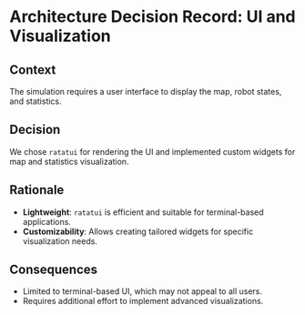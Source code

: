 # Architecture Decision Record: UI and Visualization

## Context
The simulation requires a user interface to display the map, robot states, and statistics.

## Decision
We chose `ratatui` for rendering the UI and implemented custom widgets for map and statistics visualization.

## Rationale
- **Lightweight**: `ratatui` is efficient and suitable for terminal-based applications.
- **Customizability**: Allows creating tailored widgets for specific visualization needs.

## Consequences
- Limited to terminal-based UI, which may not appeal to all users.
- Requires additional effort to implement advanced visualizations.
